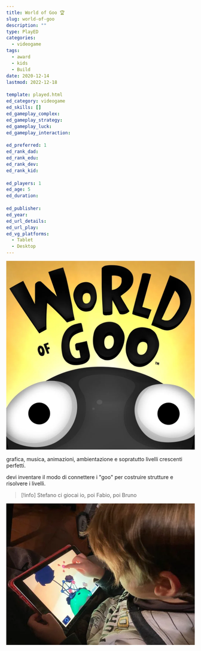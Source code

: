 ```yaml
---
title: World of Goo 🏆
slug: world-of-goo
description: ""
type: PlayED
categories:
  - videogame
tags:
  - award
  - kids
  - Build
date: 2020-12-14
lastmod: 2022-12-18

template: played.html
ed_category: videogame
ed_skills: []
ed_gameplay_complex: 
ed_gameplay_strategy: 
ed_gameplay_luck: 
ed_gameplay_interaction: 

ed_preferred: 1
ed_rank_dad: 
ed_rank_edu: 
ed_rank_dev: 
ed_rank_kid: 

ed_players: 1
ed_age: 5
ed_duration: 

ed_publisher: 
ed_year: 
ed_url_details: 
ed_url_play: 
ed_vg_platforms:
  - Tablet
  - Desktop
---
```


![](../../assets/img/played/videogame/world_of_goo.webp)

grafica, musica, animazioni, ambientazione e sopratutto livelli crescenti perfetti.

devi inventare il modo di connettere i "goo" per costruire strutture e risolvere i livelli.

> [!info] Stefano ci giocai io, poi Fabio, poi Bruno

![](../../assets/img/played/videogame/world_of_goo2.webp)
